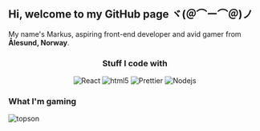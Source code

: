 ## Hi, welcome to my GitHub page ヾ(＠⌒ー⌒＠)ノ

<p>My name's Markus, aspiring front-end developer and avid gamer from <b>Ålesund, Norway</b>.

<h3 align="center">Stuff I code with</h3>
<p align="center">
  <img alt="React" src="https://img.shields.io/badge/-React-45b8d8?style=flat-square&logo=react&logoColor=black" />
  <img alt="html5" src="https://img.shields.io/badge/-HTML5-E34F26?style=flat-square&logo=html5&logoColor=white" />
  <img alt="Prettier" src="https://img.shields.io/badge/-Prettier-F7B93E?style=flat-square&logo=prettier&logoColor=white" />
  <img alt="Nodejs" src="https://img.shields.io/badge/-Nodejs-43853d?style=flat-square&logo=Node.js&logoColor=white" />
</p>

<h3>What I'm gaming</h3>

![topson](https://steam-stat.vercel.app/api?profileName=kreygasm)
